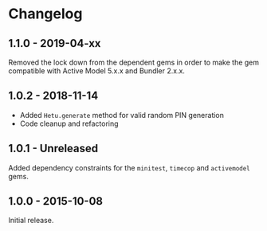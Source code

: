 # Changelog

## 1.1.0 - 2019-04-xx

Removed the lock down from the dependent gems in order to make the gem
compatible with Active Model 5.x.x and Bundler 2.x.x.

## 1.0.2 - 2018-11-14

- Added `Hetu.generate` method for valid random PIN generation
- Code cleanup and refactoring

## 1.0.1 - Unreleased

Added dependency constraints for the `minitest`, `timecop` and `activemodel`
gems.

## 1.0.0 - 2015-10-08

Initial release.
